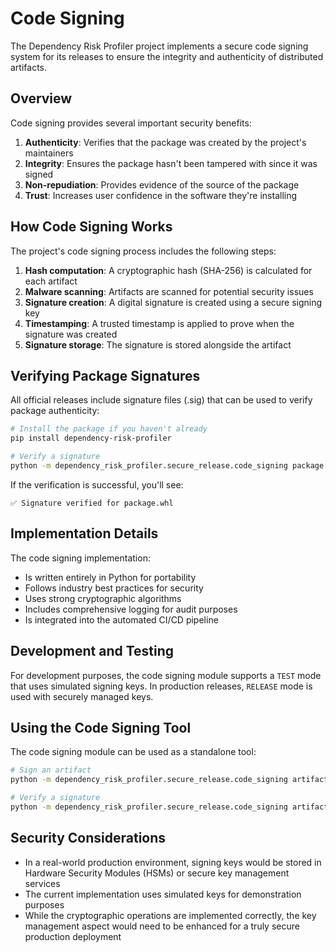 # Code Signing

The Dependency Risk Profiler project implements a secure code signing system for its releases to ensure the integrity and authenticity of distributed artifacts.

## Overview

Code signing provides several important security benefits:

1. **Authenticity**: Verifies that the package was created by the project's maintainers
2. **Integrity**: Ensures the package hasn't been tampered with since it was signed
3. **Non-repudiation**: Provides evidence of the source of the package
4. **Trust**: Increases user confidence in the software they're installing

## How Code Signing Works

The project's code signing process includes the following steps:

1. **Hash computation**: A cryptographic hash (SHA-256) is calculated for each artifact
2. **Malware scanning**: Artifacts are scanned for potential security issues
3. **Signature creation**: A digital signature is created using a secure signing key
4. **Timestamping**: A trusted timestamp is applied to prove when the signature was created
5. **Signature storage**: The signature is stored alongside the artifact

## Verifying Package Signatures

All official releases include signature files (.sig) that can be used to verify package authenticity:

```bash
# Install the package if you haven't already
pip install dependency-risk-profiler

# Verify a signature
python -m dependency_risk_profiler.secure_release.code_signing package.whl --verify package.whl.sig
```

If the verification is successful, you'll see:
```
✅ Signature verified for package.whl
```

## Implementation Details

The code signing implementation:

- Is written entirely in Python for portability
- Follows industry best practices for security
- Uses strong cryptographic algorithms
- Includes comprehensive logging for audit purposes
- Is integrated into the automated CI/CD pipeline

## Development and Testing

For development purposes, the code signing module supports a `TEST` mode that uses simulated signing keys. In production releases, `RELEASE` mode is used with securely managed keys.

## Using the Code Signing Tool

The code signing module can be used as a standalone tool:

```bash
# Sign an artifact
python -m dependency_risk_profiler.secure_release.code_signing artifact.zip --build-id release-123 --mode release --output artifact.zip.sig

# Verify a signature
python -m dependency_risk_profiler.secure_release.code_signing artifact.zip --verify artifact.zip.sig
```

## Security Considerations

- In a real-world production environment, signing keys would be stored in Hardware Security Modules (HSMs) or secure key management services
- The current implementation uses simulated keys for demonstration purposes
- While the cryptographic operations are implemented correctly, the key management aspect would need to be enhanced for a truly secure production deployment